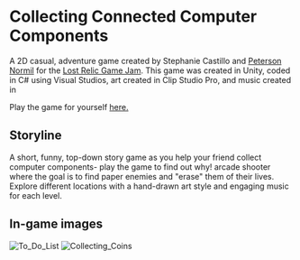 # Collecting Connected Computer Components
A 2D casual, adventure game created by Stephanie Castillo and [Peterson Normil](https://www.linkedin.com/in/peterson-normil-45a24a61/) for the [Lost Relic Game Jam](https://itch.io/jam/lost-relic-games-1).
This game was created in Unity, coded in C# using Visual Studios, art created in Clip Studio Pro, and music created in 

Play the game for yourself [here.](https://staillogaming.itch.io/collecting-connected-computer-components)

## Storyline
A short, funny, top-down story game as you help your friend collect computer components- play the game to find out why!
arcade shooter where the goal is to find paper enemies and "erase" them of their lives. Explore different locations with a hand-drawn art style and engaging music for each level.

## In-game images
![To_Do_List](https://img.itch.zone/aW1hZ2UvMTU4MDY2OC85MjM0NTE3LnBuZw==/original/KUepwC.png)
![Collecting_Coins](https://img.itch.zone/aW1hZ2UvMTU4MDY2OC85MjM0NTE5LnBuZw==/original/o7PuCM.png)

 
